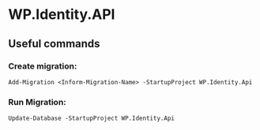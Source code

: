 # WP.Identity.API

## Useful commands

### Create migration:
`Add-Migration <Inform-Migration-Name> -StartupProject WP.Identity.Api`

### Run Migration:
`Update-Database -StartupProject WP.Identity.Api`